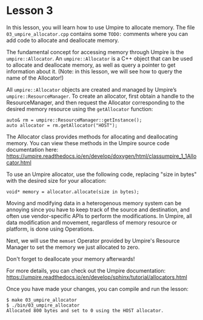 # Lesson 3

In this lesson, you will learn how to use Umpire to allocate memory. The file
`03_umpire_allocator.cpp` contains some `TODO:` comments where you can add code to allocate and
deallocate memory.

The fundamental concept for accessing memory through Umpire is the
`umpire::Allocator`. An `umpire::Allocator` is a C++ object that can be used to
allocate and deallocate memory, as well as query a pointer to get
information about it. (Note: in this lesson, we will see how to query the name of the Allocator!)

All `umpire::Allocator` objects are created and managed by Umpire’s
`umpire::ResourceManager`. To create an allocator, first obtain a handle to the
ResourceManager, and then request the Allocator corresponding to the desired
memory resource using the `getAllocator` function:

```
auto& rm = umpire::ResourceManager::getInstance();
auto allocator = rm.getAllocator("HOST");
```

The Allocator class provides methods for allocating and deallocating memory. You
can view these methods in the Umpire source code documentation here:
https://umpire.readthedocs.io/en/develop/doxygen/html/classumpire_1_1Allocator.html

To use an Umpire allocator, use the following code, replacing "size in bytes" with
the desired size for your allocation:

```
void* memory = allocator.allocate(size in bytes);
```

Moving and modifying data in a heterogenous memory system can be annoying since you 
have to keep track of the source and destination, and often use vendor-specific APIs 
to perform the modifications. In Umpire, all data modification and movement, regardless
of memory resource or platform, is done using Operations. 

Next, we will use the `memset` Operator provided by Umpire's Resource Manager to
set the memory we just allocated to zero.

Don't forget to deallocate your memory afterwards!

For more details, you can check out the Umpire documentation:
https://umpire.readthedocs.io/en/develop/sphinx/tutorial/allocators.html

Once you have made your changes, you can compile and run the lesson:

```
$ make 03_umpire_allocator
$ ./bin/03_umpire_allocator
Allocated 800 bytes and set to 0 using the HOST allocator.
```
